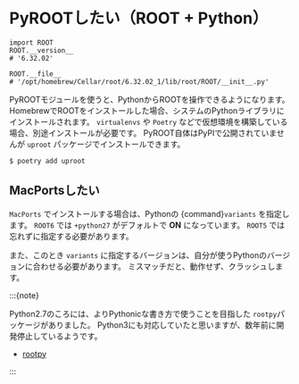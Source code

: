 # PyROOTしたい（ROOT + Python）

```python3
import ROOT
ROOT.__version__
# '6.32.02'

ROOT.__file__
# '/opt/homebrew/Cellar/root/6.32.02_1/lib/root/ROOT/__init__.py'
```

PyROOTモジュールを使うと、PythonからROOTを操作できるようになります。
HomebrewでROOTをインストールした場合、システムのPythonライブラリにインストールされます。
``virtualenvs`` や ``Poetry`` などで仮想環境を構築している場合、別途インストールが必要です。
PyROOT自体はPyPIで公開されていませんが ``uproot`` パッケージでインストールできます。

```console
$ poetry add uproot
```

## MacPortsしたい

``MacPorts`` でインストールする場合は、Pythonの {command}`variants` を指定します。
``ROOT6`` では ``+python27`` がデフォルトで **ON** になっています。
``ROOT5`` では忘れずに指定する必要があります。

また、このとき ``variants`` に指定するバージョンは、自分が使うPythonのバージョンに合わせる必要があります。
ミスマッチだと、動作せず、クラッシュします。

:::{note}

Python2.7のころには、よりPythonicな書き方で使うことを目指した `rootpy`パッケージがありました。
Python3にも対応していたと思いますが、数年前に開発停止しているようです。

- [rootpy](https://github.com/rootpy/rootpy/)

:::
